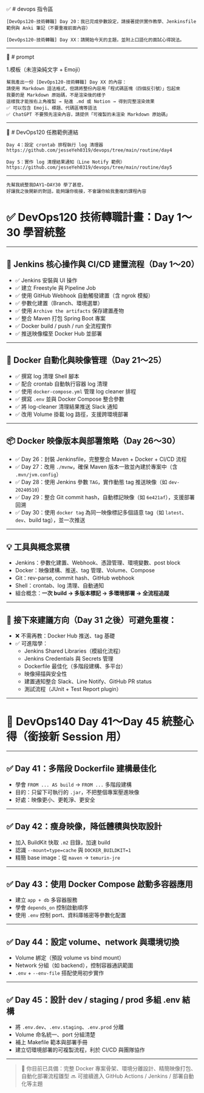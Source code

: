 ✅ # devops 指令區
```
[DevOps120-技術轉職] Day 20：我已完成參數設定，請接著提供實作教學、Jenkinsfile 範例與 Anki 筆記（不要重複前面內容）

[DevOps120-技術轉職] Day XX：請開始今天的主題，並附上口語化的面試心得說法。

```

---

🧾 # prompt 

1.模板（未渲染純文字 + Emoji）
```
幫我產出一份 [DevOps120-技術轉職] Day XX 的內容：
請使用 Markdown 語法格式，但請將整份內容用「程式碼區塊（四個反引號）」包起來
我要的是 Markdown 原始碼，不是渲染後的樣子
這樣我才能按右上角複製 → 貼進 .md 或 Notion → 得到完整渲染效果
✅ 可以包含 Emoji、標題、代碼區塊等語法
✅ ChatGPT 不要預先渲染內容，請提供「可複製的未渲染 Markdown 原始碼」
```

---

🔗 # DevOps120 任務範例連結
```
Day 4：設定 crontab 排程執行 log 清理器
https://github.com/jesseYeh0319/devops/tree/main/routine/day4

Day 5：實作 log 清理結果通知（Line Notify 範例）
https://github.com/jesseYeh0319/devops/tree/main/routine/day5
```

---


```PROMT
先幫我統整我DAY1~DAY30 學了甚麼，
好讓我之後開新的對話，能夠讓你銜接，不會讓你給我重複的課程內容
```

# ✅ DevOps120 技術轉職計畫：Day 1～30 學習統整

---

## 🔧 Jenkins 核心操作與 CI/CD 建置流程（Day 1～20）

- ✅ Jenkins 安裝與 UI 操作
- ✅ 建立 Freestyle 與 Pipeline Job
- ✅ 使用 GitHub Webhook 自動觸發建置（含 ngrok 模擬）
- ✅ 參數化建置（Branch、環境選單）
- ✅ 使用 `Archive the artifacts` 保存建置產物
- ✅ 整合 Maven 打包 Spring Boot 專案
- ✅ Docker build / push / run 全流程實作
- ✅ 推送映像檔至 Docker Hub 並部署

---

## 🐳 Docker 自動化與映像管理（Day 21～25）

- ✅ 撰寫 log 清理 Shell 腳本
- ✅ 配合 crontab 自動執行容器 log 清理
- ✅ 使用 `docker-compose.yml` 管理 log cleaner 排程
- ✅ 撰寫 `.env` 並與 Docker Compose 整合參數
- ✅ 將 log-cleaner 清理結果推送 Slack 通知
- ✅ 改用 Volume 掛載 log 路徑，支援跨環境部署

---

## 📦 Docker 映像版本與部署策略（Day 26～30）

- ✅ Day 26：封裝 Jenkinsfile，完整整合 Maven + Docker + CI/CD 流程
- ✅ Day 27：改用 `./mvnw`，確保 Maven 版本一致並內建於專案中（含 `.mvn/jvm.config`）
- ✅ Day 28：使用 Jenkins 參數 `TAG`，實作動態 tag 推送映像（如 `dev-20240510`）
- ✅ Day 29：整合 Git commit hash，自動標記映像（如 `6e421af`），支援部署回溯
- ✅ Day 30：使用 `docker tag` 為同一映像標記多個語意 tag（如 `latest`、`dev`、build tag），並一次推送

---

## 💡 工具與概念累積

- Jenkins：參數化建置、Webhook、憑證管理、環境變數、post block
- Docker：映像建構、推送、tag 管理、Volume、Compose
- Git：rev-parse, commit hash、GitHub webhook
- Shell：crontab、log 清理、自動通知
- 組合概念：**一次 build → 多版本標記 → 多環境部署 → 全流程追蹤**

---

## 🧠 接下來建議方向（Day 31 之後）可避免重複：

- ❌ 不需再教：Docker Hub 推送、tag 基礎
- ✅ 可進階學：
  - Jenkins Shared Libraries（模組化流程）
  - Jenkins Credentials 與 Secrets 管理
  - Dockerfile 最佳化（多階段建構、多平台）
  - 映像掃描與安全性
  - 建置通知整合 Slack、Line Notify、GitHub PR status
  - 測試流程（JUnit + Test Report plugin）

---

# 🧠 DevOps140 Day 41～Day 45 統整心得（銜接新 Session 用）

---

## ✅ Day 41：多階段 Dockerfile 建構最佳化
- 學會 `FROM ... AS build` → `FROM ...` 多階段建構
- 目的：只留下可執行的 `.jar`，不把整個專案壓進映像
- 好處：映像更小、更乾淨、更安全

---

## ✅ Day 42：瘦身映像，降低體積與快取設計
- 加入 BuildKit 快取 `.m2` 目錄，加速 build
- 認識 `--mount=type=cache` 與 `DOCKER_BUILDKIT=1`
- 精簡 base image：從 `maven` → `temurin-jre`

---

## ✅ Day 43：使用 Docker Compose 啟動多容器應用
- 建立 `app + db` 多容器服務
- 學會 `depends_on` 控制啟動順序
- 使用 `.env` 控制 port、資料庫帳密等參數化配置

---

## ✅ Day 44：設定 volume、network 與環境切換
- Volume 綁定（預設 volume vs bind mount）
- Network 分組（如 backend），控制容器通訊範圍
- `.env` + `--env-file` 搭配使用初步實作

---

## ✅ Day 45：設計 dev / staging / prod 多組 .env 結構
- 將 `.env.dev`、`.env.staging`、`.env.prod` 分離
- Volume 命名統一、port 分組清楚
- 補上 Makefile 範本與部署手冊
- 建立切環境部署的可複製流程，利於 CI/CD 與團隊協作

---

> 🎯 你目前已具備：完整 Docker 專案骨架、環境分離設計、精簡映像打包、自動化部署流程雛型
> 🔜 可接續進入 GitHub Actions / Jenkins / 部署自動化等主題
